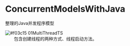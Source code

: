 # ConcurrentModelsWithJava
整理的Java并发程序模型

![#f03c15](https://placehold.it/15/f03c15/000000?text=+) 01MultiThreadTS
<br/>　　包含创建线程的两种方式、线程启动方法。
